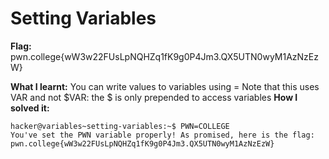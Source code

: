 # Setting Variables

**Flag:** pwn.college{wW3w22FUsLpNQHZq1fK9g0P4Jm3.QX5UTN0wyM1AzNzEzW}


**What I learnt:** You can write values to variables using = 
Note that this uses VAR and not $VAR: the $ is only prepended to access variables
**How I solved it:**

```
hacker@variables~setting-variables:~$ PWN=COLLEGE
You've set the PWN variable properly! As promised, here is the flag:
pwn.college{wW3w22FUsLpNQHZq1fK9g0P4Jm3.QX5UTN0wyM1AzNzEzW}

```